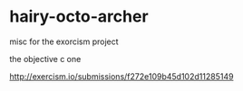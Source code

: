 hairy-octo-archer
=================

misc for the exorcism project


the objective c one

http://exercism.io/submissions/f272e109b45d102d11285149
